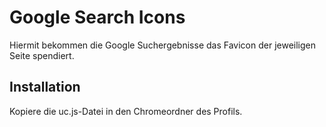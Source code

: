 # Google Search Icons
Hiermit bekommen die Google Suchergebnisse das Favicon der jeweiligen Seite spendiert.

## Installation
Kopiere die uc.js-Datei in den Chromeordner des Profils.

